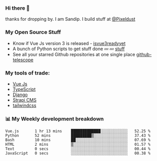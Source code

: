 ### Hi there 👋

thanks for dropping by.
I am Sandip. I build stuff at [@Pixeldust](github.com/pixeldust-in/)

###  **My Open Source Stuff**

 - Know if Vue Js version 3 is released -  [isvue3readyyet](https://github.com/sandiprb/isvue3readyyet)
 - A bunch of Python scripts to get stuff done 💤 💤 [stuff](https://github.com/sandiprb/stuff)
 - See all your starred Github repositories at one single place [github-telescope](https://github.com/sandiprb/github-telescope)



###  **My tools of trade:**
 - [Vue Js](https://github.com/vuejs/vue/)
 - [TypeScript](https://github.com/microsoft/TypeScript)
 - [Django](github.com/django/django)
 - [Strapi CMS](github.com/strapi/strapi)
 - [tailwindcss](https://github.com/tailwindlabs/tailwindcss)


###  📊 **My Weekly development breakdown**
<!--START_SECTION:waka-->

```text
Vue.js       1 hr 13 mins    █████████████░░░░░░░░░░░░   52.25 %
Python       52 mins         █████████▒░░░░░░░░░░░░░░░   37.43 %
Bash         10 mins         ██░░░░░░░░░░░░░░░░░░░░░░░   07.69 %
HTML         2 mins          ▒░░░░░░░░░░░░░░░░░░░░░░░░   01.57 %
Text         0 secs          ░░░░░░░░░░░░░░░░░░░░░░░░░   00.44 %
JavaScript   0 secs          ░░░░░░░░░░░░░░░░░░░░░░░░░   00.38 %
```

<!--END_SECTION:waka-->
